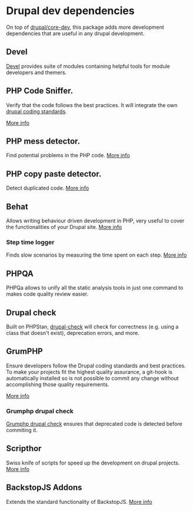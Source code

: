 # Drupal dev dependencies

On top of [drupal/core-dev](https://github.com/drupal/core-dev), this package adds more development
dependencies that are useful in any drupal development.

## Devel

[Devel](https://www.drupal.org/project/devel) provides suite of modules containing helpful tools for module developers and themers.

## PHP Code Sniffer.

Verify that the code follows the best practices. It will integrate the own [drupal coding standards](https://www.drupal.org/project/coder).

[More info](https://github.com/squizlabs/PHP_CodeSniffer)

## PHP mess detector.

Find potential problems in the PHP code. [More info](https://phpmd.org/)

## PHP copy paste detector.

Detect duplicated code. [More info](https://github.com/sebastianbergmann/phpcpd)

## Behat

Allows writing behaviour driven development in PHP, very useful to cover the functionalities of your Drupal site.
[More info](https://docs.behat.org/en/latest/)

### Step time logger

Finds slow scenarios by measuring the time spent on each step.
[More info](https://github.com/tkotosz/behat-step-time-logger)

## PHPQA

PHPQa allows to unify all the static analysis tools in just one command to makes code quality review easier.

## Drupal check
Built on PHPStan, [drupal-check](https://github.com/mglaman/drupal-check) will check for correctness (e.g. using a class that doesn't exist), deprecation errors, and more.

## GrumPHP
Ensure developers follow the Drupal coding standards and best practices. To make your projects fit the highest quality assurance, a git-hook is automatically installed so is not possible to commit any change without accomplishing those quality requirements. 

[More info](https://github.com/phpro/grumphp)

### Grumphp drupal check

[Grumphp drupal check](https://github.com/metadrop/grumphp-drupal-check) ensures that deprecated code is detected before commiting it.


## Scripthor

Swiss knife of scripts for speed up the development on drupal projects.
[More info](https://github.com/metadrop/scripthor)


## BackstopJS Addons

Extends the standard functionality of BackstopJS.
[More info](https://github.com/metadrop/backstopjs-addons)
